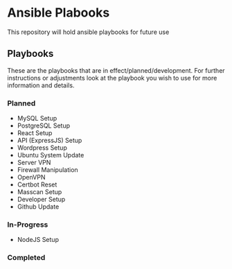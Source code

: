 # Ansible Plabooks
This repository will hold ansible playbooks for future use

## Playbooks
These are the playbooks that are in effect/planned/development. For further instructions or adjustments look at the playbook you wish to use for more information and details.

### Planned
- MySQL Setup
- PostgreSQL Setup
- React Setup
- API (ExpressJS) Setup
- Wordpress Setup
- Ubuntu System Update
- Server VPN
- Firewall Manipulation
- OpenVPN
- Certbot Reset
- Masscan Setup
- Developer Setup
- Github Update

### In-Progress
- NodeJS Setup

### Completed